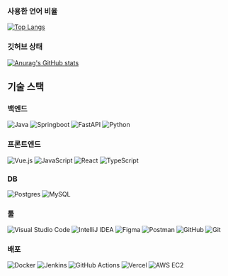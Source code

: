 ### 사용한 언어 비율

[![Top Langs](https://github-readme-stats.vercel.app/api/top-langs/?username=KHY90)](https://github.com/anuraghazra/github-readme-stats)

### 깃허브 상태

[![Anurag's GitHub stats](https://github-readme-stats.vercel.app/api?username=KHY90)](https://github.com/anuraghazra/github-readme-stats)

## 기술 스택

### 백엔드

![Java](https://img.shields.io/badge/java-%23ED8B00.svg?style=for-the-badge&logo=openjdk&logoColor=white) ![Springboot](https://img.shields.io/badge/springboot-%236DB33F.svg?style=for-the-badge&logo=spring&logoColor=white) ![FastAPI](https://img.shields.io/badge/FastAPI-005571?style=for-the-badge&logo=fastapi) ![Python](https://img.shields.io/badge/python-3670A0?style=for-the-badge&logo=python&logoColor=ffdd54)

### 프론트엔드

![Vue.js](https://img.shields.io/badge/vuejs-%2335495e.svg?style=for-the-badge&logo=vuedotjs&logoColor=%234FC08D) ![JavaScript](https://img.shields.io/badge/javascript-%23323330.svg?style=for-the-badge&logo=javascript&logoColor=%23F7DF1E) ![React](https://img.shields.io/badge/react-%2320232a.svg?style=for-the-badge&logo=react&logoColor=%2361DAFB) ![TypeScript](https://img.shields.io/badge/typescript-%23007ACC.svg?style=for-the-badge&logo=typescript&logoColor=white)

### DB

![Postgres](https://img.shields.io/badge/postgres-%23316192.svg?style=for-the-badge&logo=postgresql&logoColor=white) ![MySQL](https://img.shields.io/badge/mysql-4479A1.svg?style=for-the-badge&logo=mysql&logoColor=white)

### 툴

![Visual Studio Code](https://img.shields.io/badge/Visual%20Studio%20Code-0078d7.svg?style=for-the-badge&logo=visual-studio-code&logoColor=white) ![IntelliJ IDEA](https://img.shields.io/badge/IntelliJIDEA-000000.svg?style=for-the-badge&logo=intellij-idea&logoColor=white) ![Figma](https://img.shields.io/badge/figma-%23F24E1E.svg?style=for-the-badge&logo=figma&logoColor=white) ![Postman](https://img.shields.io/badge/Postman-FF6C37?style=for-the-badge&logo=postman&logoColor=white) ![GitHub](https://img.shields.io/badge/github-%23121011.svg?style=for-the-badge&logo=github&logoColor=white) ![Git](https://img.shields.io/badge/git-%23F05033.svg?style=for-the-badge&logo=git&logoColor=white)

### 배포

![Docker](https://img.shields.io/badge/docker-%230db7ed.svg?style=for-the-badge&logo=docker&logoColor=white) ![Jenkins](https://img.shields.io/badge/jenkins-%232C5263.svg?style=for-the-badge&logo=jenkins&logoColor=white) ![GitHub Actions](https://img.shields.io/badge/github%20actions-%232671E5.svg?style=for-the-badge&logo=githubactions&logoColor=white) ![Vercel](https://img.shields.io/badge/vercel-%23000000.svg?style=for-the-badge&logo=vercel&logoColor=white) ![AWS EC2](https://img.shields.io/badge/AWS%20EC2-%23FF9900.svg?style=for-the-badge&logo=amazon-aws&logoColor=white)
